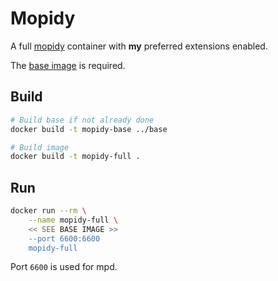 # Mopidy

A full [mopidy](https://github.com/mopidy/mopidy) container with __my__ preferred extensions enabled.

The [base image](../base/Dockerfile) is required.

## Build

```bash
# Build base if not already done
docker build -t mopidy-base ../base

# Build image
docker build -t mopidy-full .
```

## Run

```bash
docker run --rm \
	--name mopidy-full \
	<< SEE BASE IMAGE >>
	--port 6600:6600
	mopidy-full
```

Port `6600` is used for mpd.

